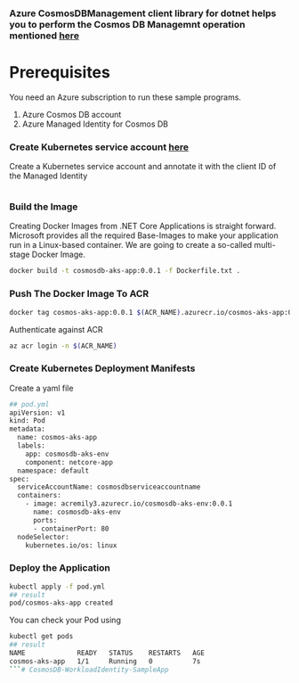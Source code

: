 ### Azure CosmosDBManagement client library for dotnet helps you to perform the Cosmos DB Managemnt operation mentioned [here](https://azuresdkdocs.blob.core.windows.net/$web/dotnet/Azure.ResourceManager.CosmosDB/1.0.0-preview.1/api/Azure.ResourceManager.CosmosDB/Azure.ResourceManager.CosmosDB.CosmosDBManagementClient.html)

# Prerequisites

You need an Azure subscription to run these sample programs.
1. Azure Cosmos DB account
2. Azure Managed Identity for Cosmos DB 

### Create Kubernetes service account [here](https://learn.microsoft.com/en-us/azure/aks/learn/tutorial-kubernetes-workload-identity)
Create a Kubernetes service account and annotate it with the client ID of the Managed Identity
```sh
```
### Build the Image
Creating Docker Images from .NET Core Applications is straight forward. Microsoft provides all the required Base-Images to make your application run in a Linux-based container. We are going to create a so-called multi-stage Docker Image.

```sh
docker build -t cosmosdb-aks-app:0.0.1 -f Dockerfile.txt .
```

### Push The Docker Image To ACR
```sh
docker tag cosmos-aks-app:0.0.1 $(ACR_NAME).azurecr.io/cosmos-aks-app:0.0.1
```

Authenticate against ACR
```sh
az acr login -n $(ACR_NAME)
```
### Create Kubernetes Deployment Manifests 
Create a yaml file
```sh
## pod.yml
apiVersion: v1
kind: Pod
metadata:
  name: cosmos-aks-app
  labels:
    app: cosmosdb-aks-env
    component: netcore-app
  namespace: default
spec:
  serviceAccountName: cosmosdbserviceaccountname
  containers:
    - image: acremily3.azurecr.io/cosmosdb-aks-env:0.0.1
      name: cosmosdb-aks-env
      ports:
      - containerPort: 80
  nodeSelector:
    kubernetes.io/os: linux
```
### Deploy the Application
```bash
kubectl apply -f pod.yml
## result
pod/cosmos-aks-app created
```
You can check your Pod using
```sh
kubectl get pods
## result
NAME             READY   STATUS    RESTARTS   AGE
cosmos-aks-app   1/1     Running   0          7s
```# CosmosDB-WorkloadIdentity-SampleApp 
